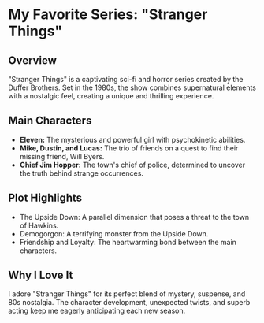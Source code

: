 # My Favorite Series: "Stranger Things"

## Overview
"Stranger Things" is a captivating sci-fi and horror series created by the Duffer Brothers. Set in the 1980s, the show combines supernatural elements with a nostalgic feel, creating a unique and thrilling experience.

## Main Characters
* **Eleven:** The mysterious and powerful girl with psychokinetic abilities.
* **Mike, Dustin, and Lucas:** The trio of friends on a quest to find their missing friend, Will Byers.
* **Chief Jim Hopper:** The town's chief of police, determined to uncover the truth behind strange occurrences.

## Plot Highlights
- The Upside Down: A parallel dimension that poses a threat to the town of Hawkins.
- Demogorgon: A terrifying monster from the Upside Down.
- Friendship and Loyalty: The heartwarming bond between the main characters.

## Why I Love It
I adore "Stranger Things" for its perfect blend of mystery, suspense, and 80s nostalgia. The character development, unexpected twists, and superb acting keep me eagerly anticipating each new season.


